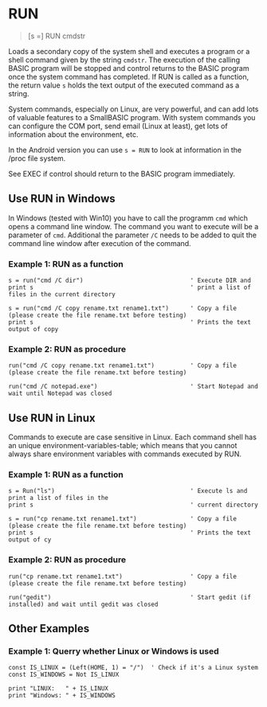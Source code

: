 # RUN

> [s =] RUN cmdstr

Loads a secondary copy of the system shell and executes a program or a shell command given by the string `cmdstr`. The execution of the calling BASIC program will be stopped and control returns to the BASIC program once the system command has completed. If RUN is called as a function, the return value `s` holds the text output of the executed command as a string. 

System commands, especially on Linux, are very powerful, and can add lots of valuable features to a SmallBASIC program. With system commands you can configure the COM port, send email (Linux at least), get lots of information about the environment, etc.

In the Android version you can use `s = RUN` to look at information in the /proc file system.

See EXEC if control should return to the BASIC program immediately.

## Use RUN in Windows

In Windows (tested with Win10) you have to call the programm `cmd` which opens a command line window. The command you want to execute will be a parameter of `cmd`. Additional the parameter `/C` needs to be added to quit the command line window after execution of the command. 

### Example 1: RUN as a function

```
s = run("cmd /C dir")                              ' Execute DIR and
print s                                            ' print a list of files in the current directory

s = run("cmd /C copy rename.txt rename1.txt")      ' Copy a file (please create the file rename.txt before testing)
print s                                            ' Prints the text output of copy
```

### Example 2: RUN as procedure

```
run("cmd /C copy rename.txt rename1.txt")          ' Copy a file (please create the file rename.txt before testing)
    
run("cmd /C notepad.exe")                          ' Start Notepad and wait until Notepad was closed        
```

## Use RUN in Linux

Commands to execute are case sensitive in Linux. Each command shell has an unique environment-variables-table; which means that you cannot always share environment variables with commands executed by RUN.

### Example 1:  RUN as a function

```
s = Run("ls")                                      ' Execute ls and print a list of files in the
print s                                            ' current directory

s = run("cp rename.txt rename1.txt")               ' Copy a file (please create the file rename.txt before testing)
print s                                            ' Prints the text output of cy
```

### Example 2: RUN as procedure

```
run("cp rename.txt rename1.txt")                   ' Copy a file (please create the file rename.txt before testing)
    
run("gedit")                                       ' Start gedit (if installed) and wait until gedit was closed        
```


## Other Examples

### Example 1: Querry whether Linux or Windows is used

```
const IS_LINUX = (Left(HOME, 1) = "/")  ' Check if it's a Linux system
const IS_WINDOWS = Not IS_LINUX

print "LINUX:   " + IS_LINUX
print "Windows: " + IS_WINDOWS
```
